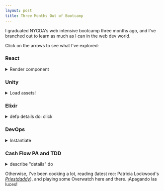 ```yaml
---
layout: post
title: Three Months Out of Bootcamp
---
```


I graduated NYCDA's web intensive bootcamp three months ago, and I've branched out to learn as much as I can in the web dev world.

Click on the arrows to see what I've explored:

### React
<details>
  <summary>
    Render component
  </summary>
  <p>I started by watching as many of Dan Abramov's conference videos and doing the tutorial on the official React site.</p>
  <p>I then read through the <a href="https://developer.mozilla.org/en-US/docs/Web/Web_Components">MDN Web Component docs</a> to learn how React wraps existing HTML features.</p>
  <p>After that, it was a matter understanding the props and state cycle. I'm still working on using the component lifecycle methods best, and I look forward to using the new Context API.</p>
  <p>Check out my baby single-page app made with React + React Router: <a href="http://reallyphilly.herokuapp.com">Really Philly</a>. My goal is to work on it some more and open it up to interested local developers.</p>
  <img src="/img/projects/really-philly-screenshot.png">
  <p>Up Next: rewriting my existing weather app, <a href="http://drizzl.herokuapp.com">drizzl</a>, in React.</p>
</details>

### Unity
<details>
  <summary>
    Load assets!
  </summary>
  <p>I've always been interested in game design, so I downloaded the Unity engine and did the roll-a-ball and space shooter tutorials.</p>
  <p>This has been a great introduction to C# and asset scripting, and I'd like to work on this kind of programming in the future, either for game design or animation. VR would be cool.</p>
  <img src="/img/2018-04-04-three-months-out/space-shooter.png">
  <p>Space can be so very lonely.</p>
</details>

### Elixir
<details>
  <summary>
    defp details do: click
  </summary>
  <p>I had heard awesome things about Elixir, including its humble origins as a telephony language. Back in bootcamp, I put it on the list of topics to explore when I got some time.</p>
  <p>I decided to start chronologically, back in the early 1980s, and I read about Ericsson's problems with their contemporary telephony code. This led me through the Erlang documentation and <a href="https://www.youtube.com/watch?v=uKfKtXYLG78">Erlang: The Movie</a>. (Definitely check that out.)</p>
  <p>I found an awesome exercise, <a href="http://elixirkoans.io/">Elixir Koans</a>, and a couple Phoenix tutorials.</p>
  <img src="/img/2018-04-04-three-months-out/elixir-pattern-matching.png">
  <p>My favorite Elixir feature so far is pattern matching, as seen above.</p>
</details>

### DevOps
<details>
  <summary>
    Instantiate
  </summary>
  <p>I've come to realize I'm very much interested in back-end development, specifically in CI/CD engineering. That's not something I can easily practice outside of a professional production environment, so I've taken every opportunity I can find to learn.</p>
  <p>Recently, I participated in The Item's <a href="https://www.meetup.com/THEITEM/events/247233926/">Day Zero Hackathon</a>, at which I learned about various approaches to the CI/CD pipeline. I got to drive in my small group and instantiated an EC2 server and installed Jenkins.</p>
</details>

### Cash Flow PA and TDD
<details>
  <summary>
    describe "details" do
  </summary>
  <p><a href="http://cashflowpa.org">Cash Flow PA</a> lives! You can learn more about this open-source project I started with some friends on <a href="http://phrig.org/2018-01-28-cashflow-pa-summary/">PhRIG's site</a>.</p>
  <p>Our meeting with the Pennsylvania Governor's Office staff went really well! I've documented Cash Flow PA's current development in a <a href="http://phrig.org/2018-03-28-release-and-roadmap/">separate blog post</a>.</p>
  <p>As we rolled out v1, we've decided to shore up the app, which includes writing tests. Here's an example of a couple rspec tests I contributed to this past weekend.</p>
  <img src="/img/2018-04-04-three-months-out/cash-flow-pa-rspec.png">
</details>

Otherwise, I've been cooking a lot, reading (latest rec: Patricia Lockwood's <em><a href="https://www.npr.org/2017/05/10/527629781/priestdaddy-shimmers-with-wonderful-obscene-life">Priestdaddy</a></em>), and playing some Overwatch here and there. ¡Apagando las luces!

